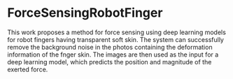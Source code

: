 # ForceSensingRobotFinger
This work proposes a method for force sensing using deep learning models for robot fingers having transparent soft skin. The system can successfully remove the background noise in the photos containing the deformation information of the fnger skin. The images are then used as the input for a deep learning model, which predicts the position and magnitude of the exerted force.
